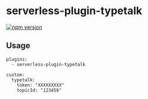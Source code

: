 serverless-plugin-typetalk
===

[![npm version](https://img.shields.io/npm/v/serverless-plugin-typetalk.svg)][npm]

[npm]: https://badge.fury.io/js/serverless-plugin-typetalk

## Usage

```
plugins:
  - serverless-plugin-typetalk

custom:
  typetalk:
    token: "XXXXXXXXX"
    topicId: "123456"
```
